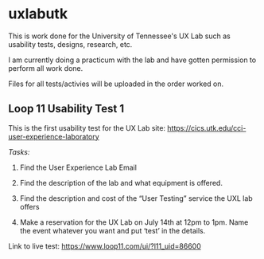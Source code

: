 # uxlabutk
This is work done for the University of Tennessee's UX Lab such as usability tests, designs, research, etc.

I am currently doing a practicum with the lab and have gotten permission to perform all work done.

Files for all tests/activies will be uploaded in the order worked on.

## Loop 11 Usability Test 1

This is the first usability test for the UX Lab site: https://cics.utk.edu/cci-user-experience-laboratory

<em>Tasks:</em>

1. Find the User Experience Lab Email

2. Find the description of the lab and what equipment is offered.

3. Find the description and cost of the “User Testing” service the UXL lab offers

4. Make a reservation for the UX Lab on July 14th at 12pm to 1pm. Name the event whatever you want and put ‘test’ in the details.

Link to live test: https://www.loop11.com/ui/?l11_uid=86600
